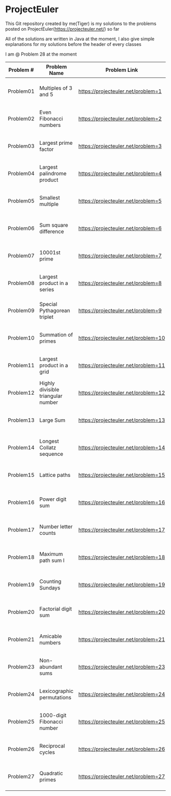 ProjectEuler
============

This Git repository created by me(Tiger) is my solutions to the problems posted on ProjectEuler(https://projecteuler.net/) so far

All of the solutions are written in Java at the moment, I also give simple explanations for my solutions before the header of every classes


I am @ Problem 28 at the moment



|   Problem #   | Problem Name  | Problem Link  |  Solved Time  | 
| ------------- | ------------- | ------------- | ------------- |
|   Problem01    | Multiples of 3 and 5 |  https://projecteuler.net/problem=1  | 2014-11-27 9:52 pm |
|   Problem02   | Even Fibonacci numbers  |  https://projecteuler.net/problem=2  | 2014-11-27 10:25 pm |
|   Problem03   | Largest prime factor  |  https://projecteuler.net/problem=3  | 2014-12-03 11:35 pm |
|   Problem04   | Largest palindrome product  |  https://projecteuler.net/problem=4  | 2014-12-03 11:35 pm |
|   Problem05   | Smallest multiple  |  https://projecteuler.net/problem=5  | 2014-12-03 11:35 pm |
|   Problem06   | Sum square difference  |  https://projecteuler.net/problem=6  | 2014-12-03 11:35 pm |
|   Problem07   | 10001st prime  |  https://projecteuler.net/problem=7  | 2014-12-03 11:35 pm |
|   Problem08   | Largest product in a series  |  https://projecteuler.net/problem=8  | 2014-12-03 11:35 pm |
|   Problem09   | Special Pythagorean triplet  |  https://projecteuler.net/problem=9  | 2014-12-03 11:35 pm |
|   Problem10   | Summation of primes  |  https://projecteuler.net/problem=10  | 2014-12-03 11:35 pm |
|   Problem11   | Largest product in a grid  |  https://projecteuler.net/problem=11  | 2014-11-28 00:00 am |
|   Problem12   | Highly divisible triangular number  |  https://projecteuler.net/problem=12  | 2014-11-27 10:10 pm |
|   Problem13   | Large Sum  |  https://projecteuler.net/problem=13  | 2014-11-29 4:45 pm |
|   Problem14   | Longest Collatz sequence  |  https://projecteuler.net/problem=14  | 2014-11-29 2:12 am |
|   Problem15   | Lattice paths  |  https://projecteuler.net/problem=15  | 2014-11-28 5:30 pm |
|   Problem16   | Power digit sum  |  https://projecteuler.net/problem=16  | 2014-11-29 5:45 pm |
|   Problem17   | Number letter counts  |  https://projecteuler.net/problem=17  | 2014-11-30 5:32 pm |
|   Problem18   | Maximum path sum I |  https://projecteuler.net/problem=18  | 2014-11-30 3:45 pm |
|   Problem19   | Counting Sundays  |  https://projecteuler.net/problem=19  | 2014-11-30 5:01 pm |
|   Problem20   | Factorial digit sum  |  https://projecteuler.net/problem=20  | 2014-11-30 4:30 pm |
|   Problem21   | Amicable numbers |  https://projecteuler.net/problem=21  | 2014-12-03 10:20 pm |
|   Problem23   | Non-abundant sums |  https://projecteuler.net/problem=23  | 2014-12-04 02:13 am |
|   Problem24   | Lexicographic permutations |  https://projecteuler.net/problem=24  | 2014-12-04 11:31 pm |
|   Problem25   | 1000-digit Fibonacci number |  https://projecteuler.net/problem=25  | 2014-12-05 00:38 am |
|   Problem26   | Reciprocal cycles |  https://projecteuler.net/problem=26  | 2014-12-05 01:34 am |
|   Problem27   | Quadratic primes |  https://projecteuler.net/problem=27  | 2014-12-06 00:15 am |




